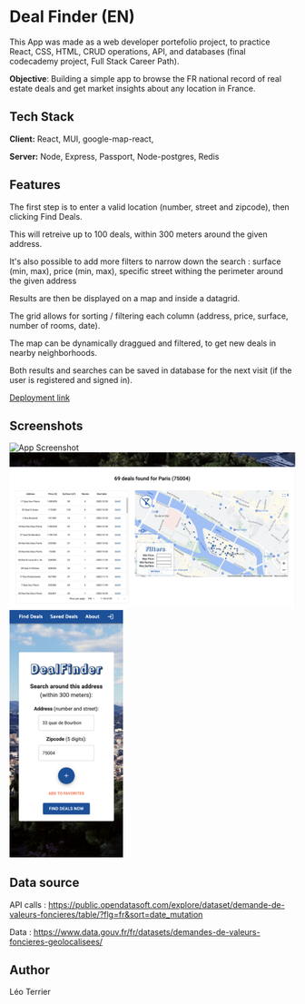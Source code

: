
#  Deal Finder (EN)

This App was made as a web developer portefolio project, to practice React, CSS, HTML, CRUD operations, API, and databases (final codecademy project, Full Stack Career Path).

**Objective**: Building a simple app to browse the FR national record of real estate deals and get market insights about any location in France.


## Tech Stack

**Client:** React, MUI, google-map-react,

**Server:** Node, Express, Passport, Node-postgres, Redis


## Features
The first step is to enter a valid location (number, street and zipcode), then clicking Find Deals.

This will retreive up to 100 deals, within 300 meters around the given address.

It's also possible to add more filters to narrow down the search : surface (min, max), price (min, max), specific street withing the perimeter around the given address

Results are then be displayed on a map and inside a datagrid.

The grid allows for sorting / filtering each column (address, price, surface, number of rooms, date).

The map can be dynamically draggued and filtered, to get new deals in nearby neighborhoods.

Both results and searches can be saved in database for the next visit (if the user is registered and signed in).

<a href="https://deal-finder-fr.herokuapp.com/">Deployment link</a><br/>

## Screenshots

![App Screenshot](https://github.com/leo-terrier/dealfinder/blob/master/screenshots/screenshot-1.png?raw=true)
![App Screenshot](https://github.com/leo-terrier/dealfinder/blob/master/screenshots/screenshot-2.png?raw=true)
<img src="https://github.com/leo-terrier/dealfinder/blob/master/screenshots/screenshot-3.png?raw=true" style="width:200px;"/>

## Data source

API calls : https://public.opendatasoft.com/explore/dataset/demande-de-valeurs-foncieres/table/?flg=fr&sort=date_mutation

Data : https://www.data.gouv.fr/fr/datasets/demandes-de-valeurs-foncieres-geolocalisees/

## Author

Léo Terrier
